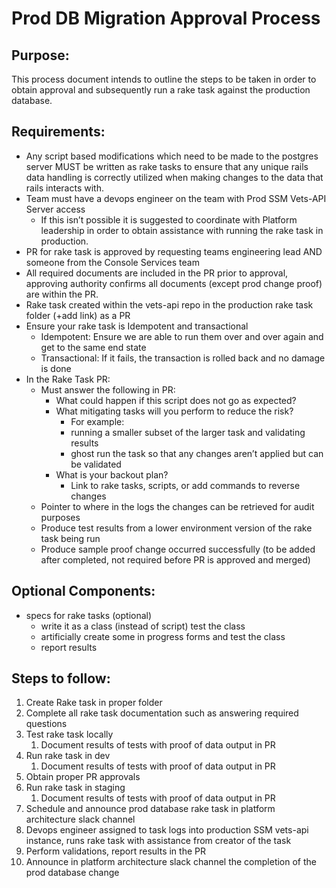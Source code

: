 # Prod DB Migration Approval Process

## Purpose:

This process document intends to outline the steps to be taken in order to obtain approval and subsequently run a rake task against the production database.

## Requirements:

- Any script based modifications which need to be made to the postgres server MUST be written as rake tasks to ensure that any unique rails data handling is correctly utilized when making changes to the data that rails interacts with.
- Team must have a devops engineer on the team with Prod SSM Vets-API Server access
    - If this isn’t possible it is suggested to coordinate with Platform leadership in order to obtain assistance with running the rake task in production.
- PR for rake task is approved by requesting teams engineering lead AND someone from the Console Services team
- All required documents are included in the PR prior to approval, approving authority confirms all documents (except prod change proof) are within the PR.
- Rake task created within the vets-api repo in the production rake task folder (+add link) as a PR
- Ensure your rake task is Idempotent and transactional
    - Idempotent: Ensure we are able to run them over and over again and get to the same end state
    - Transactional: If it fails, the transaction is rolled back and no damage is done
- In the Rake Task PR:
    - Must answer the following in PR:
        - What could happen if this script does not go as expected?
        - What mitigating tasks will you perform to reduce the risk?
            - For example:
            - running a smaller subset of the larger task and validating results
            - ghost run the task so that any changes aren’t applied but can be validated
        - What is your backout plan?
            - Link to rake tasks, scripts, or add commands to reverse changes
    - Pointer to where in the logs the changes can be retrieved for audit purposes
    - Produce test results from a lower environment version of the rake task being run
    - Produce sample proof change occurred successfully (to be added after completed, not required before PR is approved and merged)

## Optional Components:

- specs for rake tasks (optional)
    - write it as a class (instead of script) test the class
    - artificially create some in progress forms and test the class
    - report results

## Steps to follow:

1. Create Rake task in proper folder
2. Complete all rake task documentation such as answering required questions
3. Test rake task locally
    1. Document results of tests with proof of data output in PR
4. Run rake task in dev
    1. Document results of tests with proof of data output in PR
5. Obtain proper PR approvals
6. Run rake task in staging
    1. Document results of tests with proof of data output in PR
7. Schedule and announce prod database rake task in platform architecture slack channel
8. Devops engineer assigned to task logs into production SSM vets-api instance, runs rake task with assistance from creator of the task
9. Perform validations, report results in the PR
10. Announce in platform architecture slack channel the completion of the prod database change
